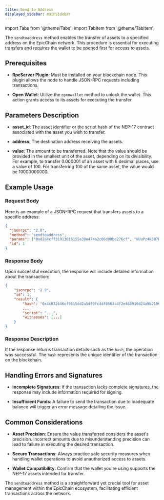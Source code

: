 ```yaml
---
title: Send to Address
displayed_sidebar: mainSidebar
---
```


import Tabs from '@theme/Tabs';
import TabItem from '@theme/TabItem';







The `sendtoaddress` method enables the transfer of assets to a specified address on the EpicChain network. This procedure is essential for executing transfers and requires the wallet to be opened first for access to assets.

## Prerequisites

- **RpcServer Plugin**: Must be installed on your blockchain node. This plugin allows the node to handle JSON-RPC requests including transactions.
  
- **Open Wallet**: Utilize the `openwallet` method to unlock the wallet. This action grants access to its assets for executing the transfer.

## Parameters Description

- **asset_id**: The asset identifier or the script hash of the NEP-17 contract associated with the asset you wish to transfer.

- **address**: The destination address receiving the assets.

- **value**: The amount to be transferred. Note that the value should be provided in the smallest unit of the asset, depending on its divisibility. For example, to transfer 0.000001 of an asset with 8 decimal places, use a value of 100. For transferring 100 of the same asset, the value would be 10000000000.

## Example Usage

### Request Body

Here is an example of a JSON-RPC request that transfers assets to a specific address:

```json
{
  "jsonrpc": "2.0",
  "method": "sendtoaddress",
  "params": ["0xd2a4cff31913016155e38e474a2c06d08be276cf", "NUuPz4k387bHuySx2e2RWhZj5SpF8V4Csy", 100],
  "id": 1
}
```

### Response Body

Upon successful execution, the response will include detailed information about the transaction:

```json
{
    "jsonrpc": "2.0",
    "id": 1,
    "result": {
        "hash": "0x4c072646cf9515dd2a5df9fc4df0563a4f2e468910d24a9b2196743bcea8b8f0",
        ...
        "script": "...",
        "witnesses": [...]
    }
}
```

### Response Description

If the response returns transaction details such as the `hash`, the operation was successful. The `hash` represents the unique identifier of the transaction on the blockchain.

## Handling Errors and Signatures

- **Incomplete Signatures**: If the transaction lacks complete signatures, the response may include information required for signing.
  
- **Insufficient Funds**: A failure to send the transaction due to inadequate balance will trigger an error message detailing the issue.

## Common Considerations

- **Asset Precision**: Ensure the value transferred considers the asset's precision. Incorrect amounts due to misunderstanding precision can lead to failure in executing the desired transaction.

- **Secure Transactions**: Always practice safe security measures when handling wallet operations to avoid unauthorized access to assets.

- **Wallet Compatibility**: Confirm that the wallet you're using supports the NEP-17 assets intended for transfer.

The `sendtoaddress` method is a straightforward yet crucial tool for asset management within the EpicChain ecosystem, facilitating efficient transactions across the network.







<br/>